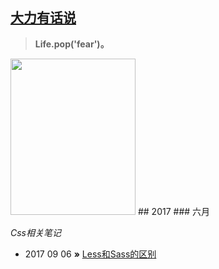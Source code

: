 ## [大力有话说](http://laoxue.org)
> **Life.pop('fear')。**

<img src="https://pic2.zhimg.com/80/v2-6626a7c1823adc41d103146e1705fca7_hd.jpg" width="200" height="250" />
## 2017
### 六月

*Css相关笔记*

*  2017 09 06 **»** [Less和Sass的区别](https://github.com/laoxue/bolg/issues/1)
